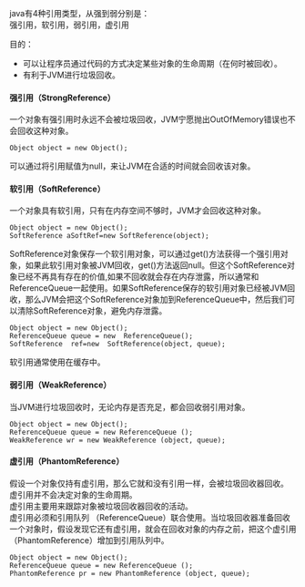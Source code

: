 java有4种引用类型，从强到弱分别是：  
强引用，软引用，弱引用，虚引用

目的：
- 可以让程序员通过代码的方式决定某些对象的生命周期（在何时被回收）。
- 有利于JVM进行垃圾回收。

#### 强引用（StrongReference）
一个对象有强引用时永远不会被垃圾回收，JVM宁愿抛出OutOfMemory错误也不会回收这种对象。
```
Object object = new Object();
```
可以通过将引用赋值为null，来让JVM在合适的时间就会回收该对象。

#### 软引用（SoftReference）
一个对象具有软引用，只有在内存空间不够时，JVM才会回收这种对象。
```
Object object = new Object();
SoftReference aSoftRef=new SoftReference(object);
```
SoftReference对象保存一个软引用对象，可以通过get()方法获得一个强引用对象，如果此软引用对象被JVM回收，get()方法返回null。但这个SoftReference对象已经不再具有存在的价值,如果不回收就会存在内存泄露，所以通常和ReferenceQueue一起使用。如果SoftReference保存的软引用对象已经被JVM回收，那么JVM会把这个SoftReference对象加到ReferenceQueue中，然后我们可以清除SoftReference对象，避免内存泄露。
```
Object object = new Object();
ReferenceQueue queue = new  ReferenceQueue();  
SoftReference  ref=new  SoftReference(object, queue); 
```
软引用通常使用在缓存中。

#### 弱引用（WeakReference）
当JVM进行垃圾回收时，无论内存是否充足，都会回收弱引用对象。
```
Object object = new Object();
ReferenceQueue queue = new ReferenceQueue ();
WeakReference wr = new WeakReference (object, queue);
```

#### 虚引用（PhantomReference）
假设一个对象仅持有虚引用，那么它就和没有引用一样，会被垃圾回收器回收。  
虚引用并不会决定对象的生命周期。  
虚引用主要用来跟踪对象被垃圾回收器回收的活动。  
虚引用必须和引用队列 （ReferenceQueue）联合使用。当垃圾回收器准备回收一个对象时，假设发现它还有虚引用，就会在回收对象的内存之前，把这个虚引用（PhantomReference）增加到引用队列中。
```
Object object = new Object();
ReferenceQueue queue = new ReferenceQueue ();
PhantomReference pr = new PhantomReference (object, queue);
```

